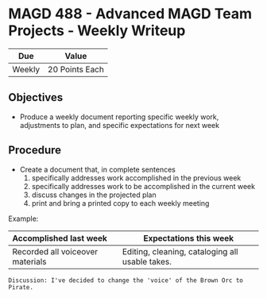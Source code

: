 # MAGD 488 - Advanced MAGD Team Projects - Weekly Writeup

Due  | Value
------- | -------
Weekly | 20 Points Each

## Objectives
+ Produce a weekly document reporting specific weekly work, adjustments to plan, and specific expectations for next week

## Procedure
+ Create a document that, in complete sentences
	1. specifically addresses work accomplished in the previous week
	2. specifically addresses work to be accomplished in the current week
	3. discuss changes in the projected plan
	4. print and bring a printed copy to each weekly meeting

Example:

Accomplished last week | Expectations this week
:---------|---------
Recorded all voiceover materials | Editing, cleaning, cataloging all usable takes.

	Discussion: I've decided to change the 'voice' of the Brown Orc to Pirate.
